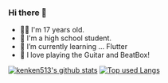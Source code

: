 ### Hi there 👋

- 💁‍♂️ I'm 17 years old.
- 🏫 I'm a high school student.
- 🌱 I’m currently learning ... Flutter 
- 💓 I love playing the Guitar and BeatBox!

<!-- リポジトリステータス -->
[![kenken513's github stats](https://github-readme-stats.vercel.app/api?username=kenken513&hide=contribs&count_private=true&show_icons=true&theme=tokyonight)](https://github.com/kenken513/)<!-- ソースコード統計 -->
[![Top used Langs](https://github-readme-stats.vercel.app/api/top-langs/?username=kenken513&layout=compact&theme=tokyonight)](https://github.com/kenken513/)
